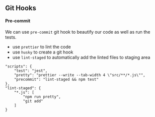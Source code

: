 ## Git Hooks

#### Pre-commit

We can use `pre-commit` git hook to beautify our code as well as run the tests.

- use `prettier` to lint the code
- use `husky` to create a git hook
- use `lint-staged` to automatically add the linted files to staging area

```
"scripts": {
    "test": "jest",
    "pretty": "prettier --write --tab-width 4 \"src/**/*.js\"",
    "precommit": "lint-staged && npm test"
},
"lint-staged": {
    "*.js": [
        "npm run pretty",
        "git add"
    ]
}
```
